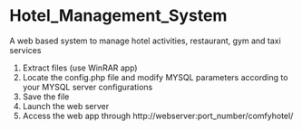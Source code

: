 # Hotel_Management_System
A web based system to manage hotel activities, restaurant, gym and taxi services 

1) Extract files (use WinRAR app)
2) Locate the config.php file and modify MYSQL parameters according to your MYSQL server configurations
3) Save the file
4) Launch the web server
5) Access the web app through http://webserver:port_number/comfyhotel/
